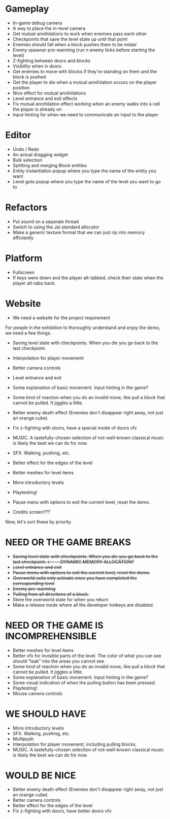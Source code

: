 # Gameplay
- In-game debug camera
- A way to place the in-level camera
- Get mutual annihilations to work when enemies pass each other
- Checkpoints that save the level state up until that point
- Enemies should fall when a block pushes them to be midair
- Enemy spawner pre-warming (run n enemy ticks before starting the level)
- Z-fighting between doors and blocks
- Visibility when in doors
- Get enemies to move with blocks if they're standing on them and the block is pushed
- Get the player to die when a mutual annihilation occurs on the player position
- Nice effect for mutual annihilations
- Level entrance and exit effects
- Fix mutual annihilation effect working when an enemy walks into a cell the player is already on
- Input hinting for when we need to communicate an input to the player


# Editor
- Undo / Redo
- An actual dragging widget
- Bulk selection
- Splitting and merging Block entities
- Entity instantiation popup where you type the name of the entity you want
- Level goto popup where you type the name of the level you want to go to


# Refactors
- Put sound on a separate thread
- Switch to using the Jai standard allocator
- Make a generic texture format that we can just rip into memory efficiently


# Platform
- Fullscreen
- If keys were down and the player alt-tabbed, check their state when the player
alt-tabs back.


# Website
- We need a website for the project requirement




For people in the exhibition to thoroughly understand and enjoy the demo, we need a few things.

- Saving level state with checkpoints. When you die you go back to the last checkpoint.
- Interpolation for player movement
- Better camera controls
- Level entrance and exit
- Some explanation of basic movement. Input hinting in the game?
- Some kind of reaction when you do an invalid move, like pull a block that cannot be pulled. It jiggles a little.
- Better enemy death effect (Enemies don't disappear right away, not just an orange cube).
- Fix z-fighting with doors, have a special inside of doors vfx
- MUSIC. A tastefully-chosen selection of not-well-known classical music is likely the best we can do for now.
- SFX. Walking, pushing, etc.
- Better effect for the edges of the level
- Better meshes for level items

- More introductory levels
- Playtesting!

- Pause menu with options to exit the current level, reset the demo.
- Credits screen???


Now, let's sort these by priority.

# NEED OR THE GAME BREAKS
- ~~Saving level state with checkpoints. When you die you go back to the last checkpoint. <--- DYNAMIC MEMORY ALLOCATION?~~
- ~~Level entrance and exit~~
- ~~Pause menu with options to exit the current level, reset the demo.~~
- ~~Overworld exits only activate once you have completed the corresponding level~~
- ~~Enemy pre-warming~~
- ~~Pulling from all directions of a block.~~
- Store the overworld state for when you return
- Make a release mode where all the developer hotkeys are disabled.

# NEED OR THE GAME IS INCOMPREHENSIBLE
- Better meshes for level items
- Better vfx for invisible parts of the level. The color of what you can see should "leak" into the areas you cannot see.
- Some kind of reaction when you do an invalid move, like pull a block that cannot be pulled. It jiggles a little.
- Some explanation of basic movement. Input hinting in the game?
- Some visual indication of when the pulling button has been pressed.
- Playtesting!
- Mouse camera controls

# WE SHOULD HAVE
- More introductory levels
- SFX. Walking, pushing, etc.
- Multipush
- Interpolation for player movement, including pulling blocks.
- MUSIC. A tastefully-chosen selection of not-well-known classical music is likely the best we can do for now.

# WOULD BE NICE
- Better enemy death effect (Enemies don't disappear right away, not just an orange cube).
- Better camera controls
- Better effect for the edges of the level
- Fix z-fighting with doors, have better doors vfx
